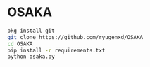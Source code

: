 # OSAKA

```bash
pkg install git 
git clone https://github.com/ryugenxd/OSAKA
cd OSAKA
pip install -r requirements.txt
python osaka.py
```
